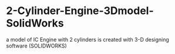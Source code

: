 # 2-Cylinder-Engine-3Dmodel-SolidWorks
a model of IC Engine with 2 cylinders is created with 3-D designing software (SOLIDWORKS) 
